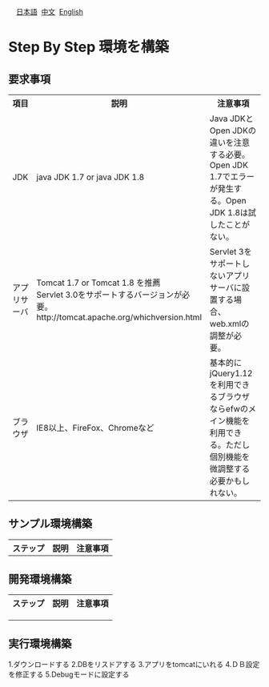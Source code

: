 &nbsp;&nbsp;&nbsp;&nbsp;<a href="../日本語/step_by_step.md">日本語</a>
&nbsp;<a href="../中文/step_by_step.md">中文</a>
&nbsp;<a href="../English/step_by_step.md">English</a>
<H1>Step By Step 環境を構築</H1>

<h2>要求事項</h2>
<table>
<tr>
	<th>項目</th><th>説明</th><th>注意事項</th>
</tr>
<tr>
	<td>JDK</td><td>java JDK 1.7 or java JDK 1.8</td><td>Java JDKとOpen JDKの違いを注意する必要。<br>Open JDK 1.7でエラーが発生する。Open JDK 1.8は試したことがない。</td>
</tr>
<tr>
	<td>アプリサーバ</td><td>Tomcat 1.7 or Tomcat 1.8 を推薦<br>Servlet 3.0をサポートするバージョンが必要。<br>http://tomcat.apache.org/whichversion.html</td><td>Servlet 3をサポートしないアプリサーバに設置する場合、web.xmlの調整が必要。</td>
</tr>
<tr>
	<td>ブラウザ</td><td>IE8以上、FireFox、Chromeなど</td><td>基本的にjQuery1.12を利用できるブラウザならefwのメイン機能を利用できる。ただし個別機能を微調整する必要かもしれない。</td>
</tr>
</table>
<h2>サンプル環境構築</h2>
<table>
<tr>
	<th>ステップ</th><th>説明</th><th>注意事項</th>
</tr>
<tr>
</tr>
<tr>
</tr>
<tr>
</tr>
</table>

<h2>開発環境構築</h2>
<table>
<tr>
	<th>ステップ</th><th>説明</th><th>注意事項</th>
</tr>
<tr>
	<td></td><td></td><td></td>
</tr>
<tr>
	<td></td><td></td><td></td>
</tr>
<tr>
	<td></td><td></td><td></td>
</tr>
</table>

<h2>実行環境構築</h2>

1.ダウンロードする
2.DBをリスドアする
3.アプリをtomcatにいれる
4.ＤＢ設定を修正する
5.Debugモードに設定する


